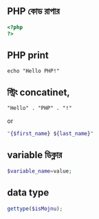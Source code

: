 ## PHP কোড রাপার

```php
<?php
?>
```


## PHP print
```
echo "Hello PHP!"
```

## স্ট্রিং concatinet,

```
"Hello" . "PHP" . "!"
``` 
or  

```php
"{$first_name} ${last_name}"
```

## variable ডিক্লার 

```php
$variable_name=value;
```

##  data type

```php
gettype($isMojnu);
```

